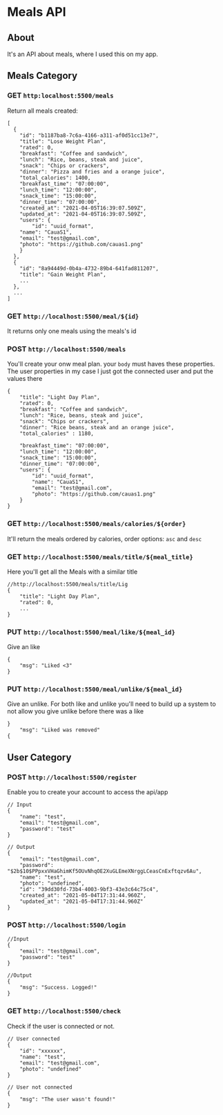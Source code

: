 # Meals API

## About
It's an API about meals, where I used this on my app.

## Meals Category

### GET `http:localhost:5500/meals`
Return all meals created:
```
[
  {
    "id": "b1187ba8-7c6a-4166-a311-af0d51cc13e7",
    "title": "Lose Weight Plan",
    "rated": 0,
    "breakfast": "Coffee and sandwich",
    "lunch": "Rice, beans, steak and juice",
    "snack": "Chips or crackers",
    "dinner": "Pizza and fries and a orange juice",
    "total_calories": 1400,
    "breakfast_time": "07:00:00",
    "lunch_time": "12:00:00",
    "snack_time": "15:00:00",
    "dinner_time": "07:00:00",
    "created_at": "2021-04-05T16:39:07.509Z",
    "updated_at": "2021-04-05T16:39:07.509Z",
    "users": {
        "id": "uuid_format",
  	"name": "CauaS1",
  	"email": "test@gmail.com",
  	"photo": "https://github.com/cauas1.png"
    }
  },
  {
    "id": "8a94449d-0b4a-4732-89b4-641fad811207",
    "title": "Gain Weight Plan",
    ...
  },
  ...
]
  ```
### GET `http://localhost:5500/meal/${id}`
It returns only one meals using the meals's id

### POST `http://localhost:5500/meals`
You'll create your onw meal plan. your `body` must haves these properties. The user properties in my case I just got the connected user and put the values there
```
{
	"title": "Light Day Plan",
	"rated": 0,
	"breakfast": "Coffee and sandwich",
	"lunch": "Rice, beans, steak and juice",
	"snack": "Chips or crackers",
	"dinner": "Rice beans, steak and an orange juice",
	"total_calories" : 1180,
	
	"breakfast_time": "07:00:00",
	"lunch_time": "12:00:00",
	"snack_time": "15:00:00",
	"dinner_time": "07:00:00",
	"users": {
	    "id": "uuid_format",
  	    "name": "CauaS1",
 	    "email": "test@gmail.com",
  	    "photo": "https://github.com/cauas1.png"
	}
}

```

### GET `http://localhost:5500/meals/calories/${order}` 
It'll return the meals ordered by calories, order options: `asc` and `desc`

### GET `http://localhost:5500/meals/title/${meal_title}`
Here you'll get all the Meals with a similar title
```
//http://localhost:5500/meals/title/Lig
{
	"title": "Light Day Plan",
	"rated": 0,
	...
}
```  

### PUT `http://localhost:5500/meal/like/${meal_id}`
Give an like
```
{
  	"msg": "Liked <3"
}
```

### PUT `http://localhost:5500/meal/unlike/${meal_id}`
Give an unlike. For both like and unlike you'll need to build up a system to not allow you give unlike before there was a like
```
}
  	"msg": "Liked was removed"
{
```

## User Category

### POST `http://localhost:5500/register`
Enable you to create your account to access the api/app
```
// Input
{
 	"name": "test",
  	"email": "test@gmail.com",
  	"password": "test"
}

// Output
{
  	"email": "test@gmail.com",
  	"password": "$2b$10$PPpxxVHaGhimKf5OUvNhqOE2XuGLEmeXNrggLCeasCnExftqzv6Au",
  	"name": "test",
  	"photo": "undefined",
  	"id": "39dd30fd-73b4-4003-9bf3-43e3c64c75c4",
  	"created_at": "2021-05-04T17:31:44.960Z",
	"updated_at": "2021-05-04T17:31:44.960Z"
}
```

### POST `http://localhost:5500/login`
```
//Input
{
  	"email": "test@gmail.com",
  	"password": "test"
}

//Output
{
  	"msg": "Success. Logged!"
}
```

### GET `http://localhost:5500/check`
Check if the user is connected or not.
```
// User connected
{
  	"id": "xxxxxx",
  	"name": "test",
  	"email": "test@gmail.com",
 	"photo": "undefined"
}

// User not connected
{
	"msg": "The user wasn't found!"
}
```
